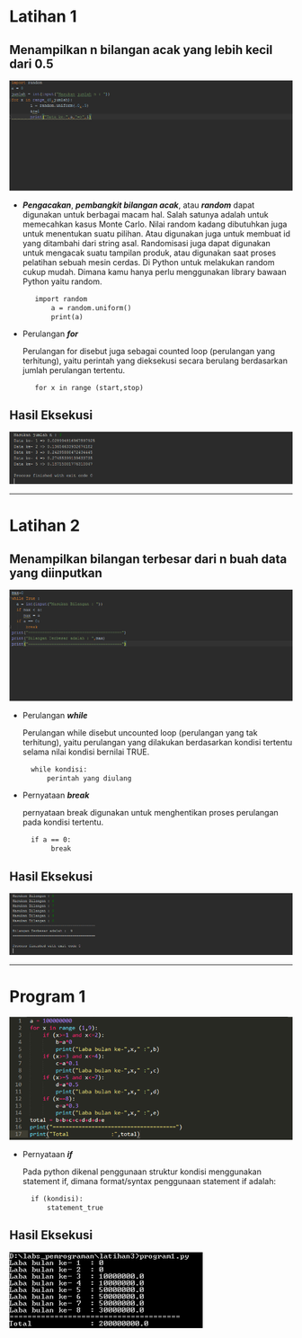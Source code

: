 # Latihan 1 #
## Menampilkan n bilangan acak yang lebih kecil dari 0.5 ##

![alt text](a.png)

- _**Pengacakan**_, _**pembangkit bilangan acak**_, atau _**random**_ dapat digunakan untuk berbagai macam hal.
Salah satunya adalah untuk memecahkan kasus Monte Carlo.
Nilai random kadang dibutuhkan juga untuk menentukan suatu pilihan.
Atau digunakan juga untuk membuat id yang ditambahi dari string asal.
Randomisasi juga dapat digunakan untuk mengacak suatu tampilan produk, atau digunakan saat proses pelatihan sebuah mesin cerdas.
Di Python untuk melakukan random cukup mudah.
Dimana kamu hanya perlu menggunakan library bawaan Python yaitu random.

		 import random
			 a = random.uniform()
			 print(a)

- Perulangan _**for**_

	Perulangan for disebut juga sebagai counted loop (perulangan yang terhitung), yaitu
perintah yang dieksekusi secara berulang berdasarkan jumlah perulangan tertentu.

		 for x in range (start,stop)

## Hasil Eksekusi ##

![alt text](b.png)

---

# Latihan 2 #
## Menampilkan bilangan terbesar dari n buah data yang diinputkan ##

![alt text](c.png)

- Perulangan _**while**_

	Perulangan while disebut uncounted loop (perulangan yang tak terhitung), yaitu perulangan
yang dilakukan berdasarkan kondisi tertentu selama nilai kondisi bernilai TRUE.

		while kondisi:
			perintah yang diulang

- Pernyataan _**break**_

	pernyataan break digunakan untuk menghentikan proses perulangan pada kondisi tertentu. 

		if a == 0:
		     break

## Hasil Eksekusi ##

![alt text](d.png)

---

# Program 1 #

![alt text](e.png)

- Pernyataan _**if**_

	Pada python dikenal penggunaan struktur kondisi menggunakan statement if, dimana
format/syntax penggunaan statement if adalah:

		if (kondisi):
			statement_true

## Hasil Eksekusi ##

![alt text](f.png)